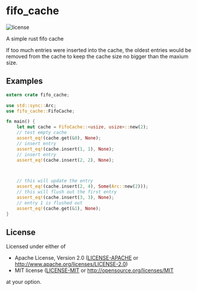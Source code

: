 # fifo_cache

![license](https://img.shields.io/badge/license-MIT%2FApache%202.0-blue.svg)

A simple rust fifo cache

If too much entries were inserted into the cache, the oldest entries would be removed from the cache to keep the cache size no bigger than the maxium size.

## Examples

```rust
extern crate fifo_cache;

use std::sync::Arc;
use fifo_cache::FifoCache;

fn main() {
    let mut cache = FifoCache::<usize, usize>::new(2);
    // test empty cache
    assert_eq!(cache.get(&0), None);
    // insert entry
    assert_eq!(cache.insert(1, 1), None);
    // insert entry
    assert_eq!(cache.insert(2, 2), None);



    // this will update the entry
    assert_eq!(cache.insert(2, 4), Some(Arc::new(2)));
    // this will flush out the first entry
    assert_eq!(cache.insert(3, 3), None);
    // entry 1 is flushed out
    assert_eq!(cache.get(&1), None);
}

```

## License

Licensed under either of

- Apache License, Version 2.0 ([LICENSE-APACHE](LICENSE_APACHE) or http://www.apache.org/licenses/LICENSE-2.0)
- MIT license ([LICENSE-MIT](LICENSE_MIT) or http://opensource.org/licenses/MIT

at your option.

